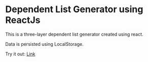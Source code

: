 # Dependent List Generator using ReactJs

This is a three-layer dependent list generator created using react.

Data is persisted using LocalStorage.

Try it out: [Link](http://react.lyndseyb.co.uk)
